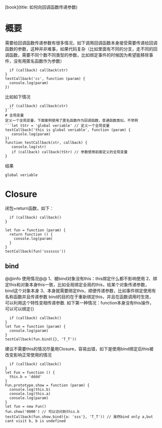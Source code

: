 [book](title: 如何向回调函数传递参数)
# 概要
需要给回调函数传递参数有很多情况，如下调用回调函数本身接受需要传递给回调函数的参数，这种并非难事，如果代码复杂（比如里面有不同的分支，走不同的回调函数，需要不同个数不同类型的参数，比如绑定事件的时候因为希望能移除事件，没有用匿名函数作为参数）
```function testCallback(str, callback) {
  if (callback) callback(str)
}
testCallback('cc', function (param) {
  console.log(param)
})
```
比如如下情况
```function testCallback(callback) {
  if (callback) callback(str)
}```
# 全局变量
定义一个全局变量，下面案例使用了匿名函数作为回调函数，普通函数类似，不举例
```let tStr = 'global veriable' // 定义一个全局变量
testCallback('this is global veriable', function (param) {
   console.log(param)
})
function testCallback(str, callback) {
   console.log(str)
   if (callback) callback(tStr) // 参数使用前面定义的全局变量
}
```
结果
```this is global veriable
global veriable
```
# Closure
闭包+return函数，如下：
```function testCallback(callback) {
  if (callback) callback()
}

let fun = function (param) {
  return function () {
    console.log(param)
  }
}
testCallback(fun('sssssss'))
```
## bind
@@info 使用情况@@
1、被bind对象没有this：this绑定什么都不影响使用
2、绑定this和对象本身this一致，比如全局绑定全局的this，给某个对象传递参数，bind这个对象本身
3、本身就需要绑定this，顺便传递参数，比如事件绑定使用有名称函数并且传递参数
bind的目的在于重新绑定this，并且在函数调用时生效，可以利用这个特性变相传递参数.
如下第一种情况：function本身没有this操作，可以可以绑定{}
```function testCallback(callback) {
  if (callback) callback()
}
let fun = function (param) {
  console.log(param)
}
testCallback(fun.bind({}, 'T_T'))
```
建议不需要this的情况尽量用Closure，容易出错，如下是使用bind绑定后this被改变影响正常使用的情况
```function testCallback(callback) {
  if (callback) callback()
}
let Fun = function () {
  this.b = 'dddd'
}
Fun.prototype.show = function (param) {
  console.log(this.b)
  console.log(this.a)
  console.log(param)
}
let fun = new Fun()
fun.show('0000') // 可以访问到this.b
testCallback(fun.show.bind({a: 'sss'}, 'T_T')) // 虽然bind only a,but cant visit b, b is undefined
```


